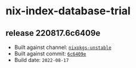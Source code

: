 # nix-index-database-trial
## release 220817.6c6409e
- Built against channel: [`nixpkgs-unstable`](https://github.com/nixos/nixpkgs/tree/nixpkgs-unstable)
- Built against commit: [`6c6409e`](https://github.com/NixOS/nixpkgs/commit/6c6409e965a6c883677be7b9d87a95fab6c3472e)
- Build date: `2022-08-17`
